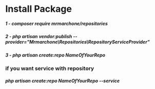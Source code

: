 # Install Package
##### 1 - composer require mrmarchone/repositories
##### 2 - php artisan vendor:publish --provider="Mrmarchone\Repositories\RepositoryServiceProvider"
##### 3 - php artisan create:repo NameOfYourRepo
### if you want service with repository
##### php artisan create:repo NameOfYourRepo --service